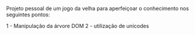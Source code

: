 Projeto pessoal de um jogo da velha para aperfeiçoar o conhecimento nos seguintes pontos:

1 - Manipulação da árvore DOM
2 - utilização de unicodes